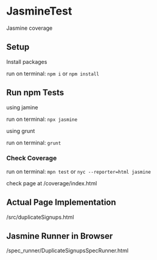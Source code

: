 # JasmineTest

Jasmine coverage

## Setup

Install packages

run on terminal:
`npm i` or `npm install`

## Run npm Tests

using jamine

run on terminal:
`npx jasmine`

using grunt

run on terminal:
`grunt`

### Check Coverage

run on terminal:
`mpn test`
or
`nyc --reporter=html jasmine`

check page at
/coverage/index.html

## Actual Page Implementation

/src/duplicateSignups.html

## Jasmine Runner in Browser

/spec_runner/DuplicateSignupsSpecRunner.html
